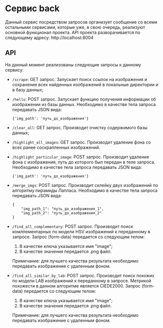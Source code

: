 # Сервис back
Данный сервис посредством запросов организует сообщение со всеми остальными
сервисами, которые уже, в свою очередь, реализуют основной функционал проекта.
API проекта разворачивается по следующему адресу: http://localhost:8004

## API
На данный момент реализованы следующие запросы к данному сервису:
- `/scrape`: GET запрос. Запускает поиск ссылок на изображения и сохранение всех
  найденных изображений в локальные директории и в базу данных;


- `/hello`: POST запрос. Запускает функцию получения информации об изображении
  из базы данных. Необходимо в качестве тела запроса передавать JSON вида:
  ```
  {'img_path': 'путь_до_изображения'}
  ```


- `/clear_all`: GET запрос. Производит очистку содержимого базы данных;


- `/highlight_all_images`: GET запрос. Производит удаление фона со всех ранее 
  соскрапленных изображений.


- `/highlight_particular_image`: POST запрос. Производит удаление фона с
  изображения, путь до которого был передан в теле запроса. Необходимо в
  качестве тела запроса передавать JSON вида:
  ```
  {'img_path': 'путь_до_изображения'}
  ```
  
- `/merge_imgs`: POST запрос. Производит склейку двух изображений по алгоритму
  пирамиды Лапласа. Необходимо в качестве тела запроса передавать JSON вида:
  ```
  {
      "img_path_1": "путь_до_изображения_1", 
      "img_path_2": "путь_до_изображения_2"
  }
  ```

- `/find_all_complementary`: POST запрос. Производит поиск комлпементарных по
  модели HSV изображений к переданному в запросе. Запрос (form-data) передается
  со следующим телом:
  1. В качестве ключа указывается имя "image";
  2. В качестве значения передается .png файл.
  
  Примечание: для лучшего качества результата необходимо передавать изображение
  с удаленным фоном.


- `/find_all_similar_by_lab`: POST запрос. Производит поиск похожих по
  модели LAB изображений к переданному в запросе. Метрикой похожести в данном 
  алгоритме является CIEDE2000. Запрос (form-data) передается со следующим 
  телом:
  1. В качестве ключа указывается имя "image";
  2. В качестве значения передается .png файл.
  
  Примечание: для лучшего качества результата необходимо передавать изображение
  с удаленным фоном.
